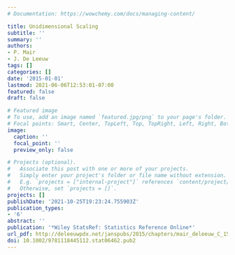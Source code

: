 ```yaml
---
# Documentation: https://wowchemy.com/docs/managing-content/

title: Unidimensional Scaling
subtitle: ''
summary: ''
authors:
- P. Mair
- J. De Leeuw
tags: []
categories: []
date: '2015-01-01'
lastmod: 2021-06-06T12:53:01-07:00
featured: false
draft: false

# Featured image
# To use, add an image named `featured.jpg/png` to your page's folder.
# Focal points: Smart, Center, TopLeft, Top, TopRight, Left, Right, BottomLeft, Bottom, BottomRight.
image:
  caption: ''
  focal_point: ''
  preview_only: false

# Projects (optional).
#   Associate this post with one or more of your projects.
#   Simply enter your project's folder or file name without extension.
#   E.g. `projects = ["internal-project"]` references `content/project/deep-learning/index.md`.
#   Otherwise, set `projects = []`.
projects: []
publishDate: '2021-10-25T19:23:24.755903Z'
publication_types:
- '6'
abstract: ''
publication: '*Wiley StatsRef: Statistics Reference Online*'
url_pdf: http://deleeuwpdx.net/janspubs/2015/chapters/mair_deleeuw_C_15.pdf
doi: 10.1002/9781118445112.stat06462.pub2
---
```

